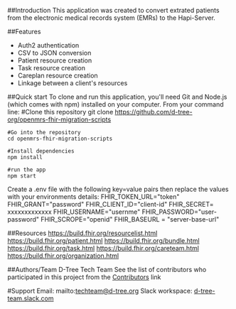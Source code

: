 ##Introduction
This application was created to convert extrated patients from the electronic medical records system (EMRs) to the Hapi-Server.
 
##Features
- Auth2 authentication
- CSV to JSON conversion
- Patient resource creation
- Task resource creation
- Careplan resource creation
- Linkage between a client's resources

##Quick start
To clone and run this application, you'll need Git and Node.js (which comes with npm) installed on your computer.
From your command line:
    #Clone this repository
    git clone https://github.com/d-tree-org/openmrs-fhir-migration-scripts

    #Go into the repository
    cd openmrs-fhir-migration-scripts

    #Install dependencies
    npm install

    #run the app
    npm start

Create a .env file with the following key=value pairs then replace the values with your environments details:
FHIR_TOKEN_URL="token"
FHIR_GRANT="password"
FHIR_CLIENT_ID="client-id"
FHIR_SECRET= xxxxxxxxxxxxx
FHIR_USERNAME="usernme"
FHIR_PASSWORD="user-password"
FHIR_SCROPE="openid"
FHIR_BASEURL = "server-base-url"

##Resources
https://build.fhir.org/resourcelist.html
    https://build.fhir.org/patient.html
    https://build.fhir.org/bundle.html
    https://build.fhir.org/task.html
    https://build.fhir.org/careteam.html
    https://build.fhir.org/organization.html


##Authors/Team
D-Tree Tech Team
See the list of contributors who participated in this project from the [Contributors](http://https://github.com/d-tree-org/openmrs-fhir-migration-scripts/graphs/contributors "Contributors")  link

#Support
Email: mailto:techteam@d-tree.org Slack workspace: [d-tree-team.slack.com](http://d-tree-team.slack.com "d-tree-team.slack.com")
